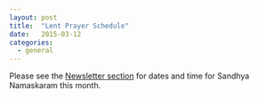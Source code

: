 ```yaml
---
layout: post
title:  "Lent Prayer Schedule"
date:   2015-03-12 
categories: 
  - general
---
```

Please see the [Newsletter section](http://ebenezermarthomachurch.org/newsletter) for dates and time for Sandhya Namaskaram this month.